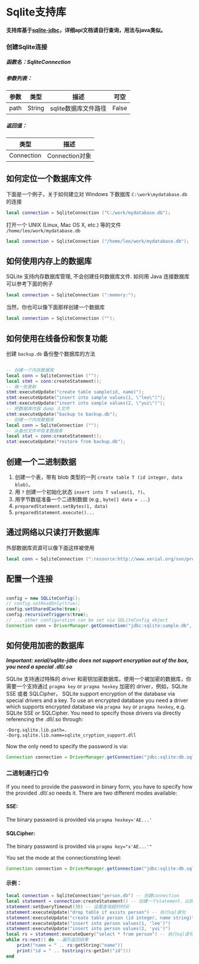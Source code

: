 # Sqlite支持库

#### 支持库基于[sqlite-jdbc](https://github.com/xerial/sqlite-jdbc)，详细api文档请自行查询，用法与java类似。

### 创建Sqlite连接

##### 函数名：SqliteConnection

##### 参数列表：

| 参数 | 类型   | 描述                 | 可空  |
| ---- | ------ | -------------------- | ----- |
| path | String | sqlite数据库文件路径 | False |

##### 返回值：

| 类型       | 描述           |
| ---------- | -------------- |
| Connection | Connection对象 |


## 如何定位一个数据库文件

下面是一个例子，关于如何建立对 Windows 下数据库 `C:\work\mydatabase.db` 的连接

```lua
local connection = SqliteConnection ("C:/work/mydatabase.db");
```

打开一个 UNIX (Linux, Mac OS X, etc.) 等的文件 `/home/leo/work/mydatabase.db`

```lua
local connection = SqliteConnection ("/home/leo/work/mydatabase.db");
```

## 如何使用内存上的数据库

SQLite 支持内存数据库管理, 不会创建任何数据库文件. 如何用 Java 连接数据库可以参考下面的例子


```lua
local connection = SqliteConnection (":memory:");
```

当然，你也可以像下面那样创建一个数据库
```lua
local connection = SqliteConnection ("");
```

## 如何使用在线备份和恢复功能

创建 `backup.db` 备份整个数据库的方法

```lua

-- 创建一个内存数据库
local conn = SqliteConnection ("");
local stmt = conn:createStatement();
-- 做一些更新
stmt:executeUpdate("create table sample(id, name)");
stmt:executeUpdate("insert into sample values(1, \"leo\")");
stmt:executeUpdate("insert into sample values(2, \"yui\")");
-- 把数据库内容 dump 入文件
stmt:executeUpdate("backup to backup.db");
-- 创建一个内存数据库
local conn = SqliteConnection ("");
-- 从备份文件中恢复数据库
local stat = conn:createStatement();
stat:executeUpdate("restore from backup.db");

```

## 创建一个二进制数据

1. 创建一个表，带有 blob 类型的一列 `create table T (id integer, data blob)`、
2. 用 `?` 创建一个初始化状态 `insert into T values(1, ?)`、
3. 用字节数组准备一个二进制数据 (e.g., `byte[] data = ...`)
4. `preparedStatement.setBytes(1, data)`
5. `preparedStatement.execute()...`

## 通过网络以只读打开数据库

外部数据库资源可以像下面这样被使用


```lua
local conn = SqliteConnection (":resource:http://www.xerial.org/svn/project/XerialJ/trunk/sqlite-jdbc/src/test/java/org/sqlite/sample.db"); 

```


## 配置一个连接


```java

config = new SQLiteConfig();
// config.setReadOnly(true);   
config.setSharedCache(true);
config.recursiveTriggers(true);
// ... other configuration can be set via SQLiteConfig object
Connection conn = DriverManager.getConnection("jdbc:sqlite:sample.db", config.toProperties());
```

## 如何使用加密的数据库

*__Important: xerial/sqlite-jdbc does not support encryption out of the box, you need a special .dll/.so__*

SQLite 支持通过特殊的 driver 和密钥加密数据库。使用一个被加密的数据库，你需要一个支持通过 `pragma key` or `pragma hexkey` 加密的 driver，例如，SQLite SSE 或者 SQLCipher，
SQLite support encryption of the database via special drivers and a key. To use an encrypted database you need a driver which supports encrypted database via `pragma key` or `pragma hexkey`, e.g. SQLite SSE or SQLCipher. You need to specify those drivers via directly referencing the .dll/.so through:

```
-Dorg.sqlite.lib.path=.
-Dorg.sqlite.lib.name=sqlite_cryption_support.dll
```

Now the only need to specify the password is via:
```java
Connection connection = DriverManager.getConnection("jdbc:sqlite:db.sqlite", "", "password");
```
### 二进制通行口令
If you need to provide the password in binary form, you have to specify how the provided .dll/.so needs it. There are two different modes available:

#### SSE:
The binary password is provided via `pragma hexkey='AE...'`

#### SQLCipher:
The binary password is provided via `pragma key="x'AE...'"`

You set the mode at the connectionstring level:
```java
Connection connection = DriverManager.getConnection("jdbc:sqlite:db.sqlite?hexkey_mode=sse", "", "AE...");
```



#### 示例：

```lua
local connection = SqliteConnection("person.db") -- 创建connection
local statement = connection:createStatement() -- 创建一个statement，以执行sql语句
statement:setQueryTimeout(30) -- 设置查询超时时间
statement:executeUpdate("drop table if exists person") -- 执行sql语句
statement:executeUpdate("create table person (id integer, name string)")
statement:executeUpdate("insert into person values(1, 'leo')")
statement:executeUpdate("insert into person values(2, 'yui')")
local rs = statement:executeQuery("select * from person") -- 执行sql语句并返回结果
while rs:next() do --遍历返回结果
	print("name = " .. rs:getString("name"))
	print("id = " .. tostring(rs:getInt("id")))
end
```
